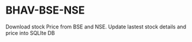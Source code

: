 # BHAV-BSE-NSE
Download stock Price from BSE and NSE. Update lastest stock details and price into SQLIte DB
